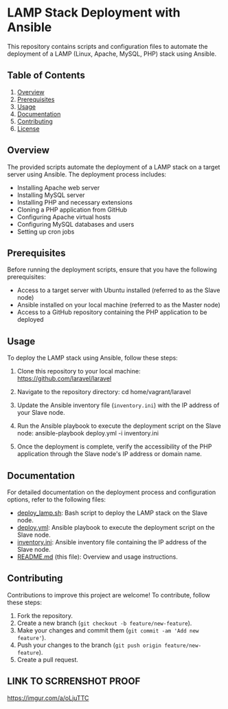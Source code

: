# LAMP Stack Deployment with Ansible

This repository contains scripts and configuration files to automate the deployment of a LAMP (Linux, Apache, MySQL, PHP) stack using Ansible.

## Table of Contents
1. [Overview](#overview)
2. [Prerequisites](#prerequisites)
3. [Usage](#usage)
4. [Documentation](#documentation)
5. [Contributing](#contributing)
6. [License](#license)

## Overview

The provided scripts automate the deployment of a LAMP stack on a target server using Ansible. The deployment process includes:
- Installing Apache web server
- Installing MySQL server
- Installing PHP and necessary extensions
- Cloning a PHP application from GitHub
- Configuring Apache virtual hosts
- Configuring MySQL databases and users
- Setting up cron jobs

## Prerequisites

Before running the deployment scripts, ensure that you have the following prerequisites:
- Access to a target server with Ubuntu installed (referred to as the Slave node)
- Ansible installed on your local machine (referred to as the Master node)
- Access to a GitHub repository containing the PHP application to be deployed

## Usage

To deploy the LAMP stack using Ansible, follow these steps:

1. Clone this repository to your local machine: https://github.com/laravel/laravel

2. Navigate to the repository directory: cd home/vagrant/laravel

3. Update the Ansible inventory file (`inventory.ini`) with the IP address of your Slave node.

4. Run the Ansible playbook to execute the deployment script on the Slave node: ansible-playbook deploy.yml -i inventory.ini


5. Once the deployment is complete, verify the accessibility of the PHP application through the Slave node's IP address or domain name.

## Documentation

For detailed documentation on the deployment process and configuration options, refer to the following files:
- [deploy_lamp.sh](deploy_lamp.sh): Bash script to deploy the LAMP stack on the Slave node.
- [deploy.yml](deploy.yml): Ansible playbook to execute the deployment script on the Slave node.
- [inventory.ini](inventory.ini): Ansible inventory file containing the IP address of the Slave node.
- [README.md](README.md) (this file): Overview and usage instructions.

## Contributing

Contributions to improve this project are welcome! To contribute, follow these steps:
1. Fork the repository.
2. Create a new branch (`git checkout -b feature/new-feature`).
3. Make your changes and commit them (`git commit -am 'Add new feature'`).
4. Push your changes to the branch (`git push origin feature/new-feature`).
5. Create a pull request.

## LINK TO SCRRENSHOT PROOF

https://imgur.com/a/oLjuTTC
